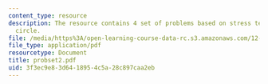 ```yaml
---
content_type: resource
description: The resource contains 4 set of problems based on stress tensor, and Mohr's
  circle.
file: /media/https%3A/open-learning-course-data-rc.s3.amazonaws.com/12-520-geodynamics-fall-2006/3f3ec9e83d6418954c5a28c897caa2eb_probset2.pdf
file_type: application/pdf
resourcetype: Document
title: probset2.pdf
uid: 3f3ec9e8-3d64-1895-4c5a-28c897caa2eb
---
```

